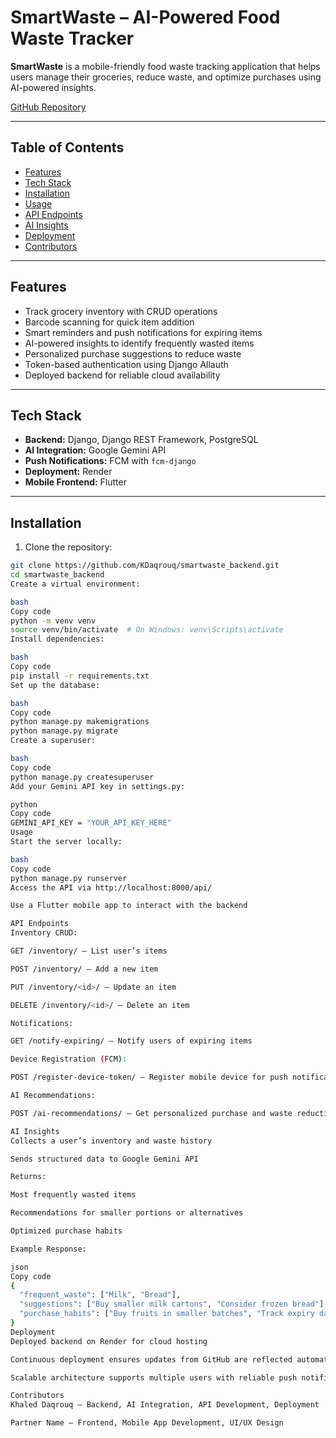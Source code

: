 # SmartWaste – AI-Powered Food Waste Tracker

**SmartWaste** is a mobile-friendly food waste tracking application that helps users manage their groceries, reduce waste, and optimize purchases using AI-powered insights.

[GitHub Repository](https://github.com/KDaqrouq/smartwaste_backend)

---

## Table of Contents

- [Features](#features)  
- [Tech Stack](#tech-stack)  
- [Installation](#installation)  
- [Usage](#usage)  
- [API Endpoints](#api-endpoints)  
- [AI Insights](#ai-insights)  
- [Deployment](#deployment)  
- [Contributors](#contributors)  

---

## Features

- Track grocery inventory with CRUD operations  
- Barcode scanning for quick item addition  
- Smart reminders and push notifications for expiring items  
- AI-powered insights to identify frequently wasted items  
- Personalized purchase suggestions to reduce waste  
- Token-based authentication using Django Allauth  
- Deployed backend for reliable cloud availability  

---

## Tech Stack

- **Backend:** Django, Django REST Framework, PostgreSQL  
- **AI Integration:** Google Gemini API  
- **Push Notifications:** FCM with `fcm-django`  
- **Deployment:** Render  
- **Mobile Frontend:** Flutter  

---

## Installation

1. Clone the repository:

```bash
git clone https://github.com/KDaqrouq/smartwaste_backend.git
cd smartwaste_backend
Create a virtual environment:

bash
Copy code
python -m venv venv
source venv/bin/activate  # On Windows: venv\Scripts\activate
Install dependencies:

bash
Copy code
pip install -r requirements.txt
Set up the database:

bash
Copy code
python manage.py makemigrations
python manage.py migrate
Create a superuser:

bash
Copy code
python manage.py createsuperuser
Add your Gemini API key in settings.py:

python
Copy code
GEMINI_API_KEY = "YOUR_API_KEY_HERE"
Usage
Start the server locally:

bash
Copy code
python manage.py runserver
Access the API via http://localhost:8000/api/

Use a Flutter mobile app to interact with the backend

API Endpoints
Inventory CRUD:

GET /inventory/ – List user’s items

POST /inventory/ – Add a new item

PUT /inventory/<id>/ – Update an item

DELETE /inventory/<id>/ – Delete an item

Notifications:

GET /notify-expiring/ – Notify users of expiring items

Device Registration (FCM):

POST /register-device-token/ – Register mobile device for push notifications

AI Recommendations:

POST /ai-recommendations/ – Get personalized purchase and waste reduction suggestions

AI Insights
Collects a user’s inventory and waste history

Sends structured data to Google Gemini API

Returns:

Most frequently wasted items

Recommendations for smaller portions or alternatives

Optimized purchase habits

Example Response:

json
Copy code
{
  "frequent_waste": ["Milk", "Bread"],
  "suggestions": ["Buy smaller milk cartons", "Consider frozen bread"],
  "purchase_habits": ["Buy fruits in smaller batches", "Track expiry dates"]
}
Deployment
Deployed backend on Render for cloud hosting

Continuous deployment ensures updates from GitHub are reflected automatically

Scalable architecture supports multiple users with reliable push notifications

Contributors
Khaled Daqrouq – Backend, AI Integration, API Development, Deployment

Partner Name – Frontend, Mobile App Development, UI/UX Design
